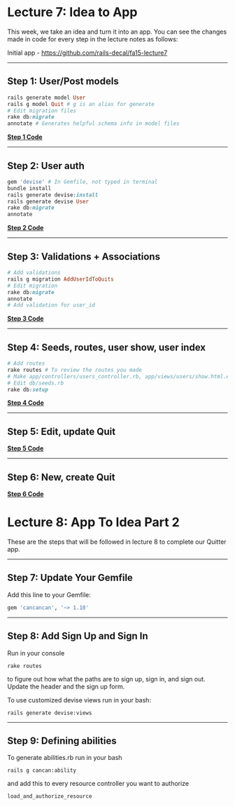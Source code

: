 Lecture 7: Idea to App
=====

This week, we take an idea and turn it into an app.
You can see the changes made in code for every step in the lecture
notes as follows:

Initial app - https://github.com/rails-decal/fa15-lecture7

------

Step 1: User/Post models
-----

```ruby
rails generate model User
rails g model Quit # g is an alias for generate
# Edit migration files
rake db:migrate
annotate # Generates helpful schema info in model files
```
[**Step 1 Code**](https://github.com/rails-decal/fa15-lecture7/commit/57308dfd12d505e2a072bfd437865f3a696d8805)

------

Step 2: User auth
-----

```ruby
gem 'devise' # In Gemfile, not typed in terminal
bundle install
rails generate devise:install
rails generate devise User
rake db:migrate
annotate
```
[**Step 2 Code**](https://github.com/rails-decal/fa15-lecture7/commit/e99cf9875e7e81f2fc0c85b0a5030f6fdbe64324)

------

Step 3: Validations + Associations
-----

```ruby
# Add validations
rails g migration AddUserIdToQuits
# Edit migration
rake db:migrate
annotate
# Add validation for user_id
```
[**Step 3 Code**](https://github.com/rails-decal/fa15-lecture7/commit/5e4e1e7de1c262820d54014935c3585e9ffdbe7c)

------

Step 4: Seeds, routes, user show, user index
-----

```ruby
# Add routes
rake routes # To review the routes you made
# Make app/controllers/users_controller.rb, app/views/users/show.html.erb
# Edit db/seeds.rb
rake db:setup
```
[**Step 4 Code**](https://github.com/rails-decal/fa15-lecture7/commit/7429c5e1a19e6747a7b3b1e5da2ae714e98e3ecf)

------

Step 5: Edit, update Quit
-----

[**Step 5 Code**](https://github.com/rails-decal/fa15-lecture7/commit/8a4f4758fbea6474e0f4fb8c4e3437ab11b18dea)

------

Step 6: New, create Quit
-----

[**Step 6 Code**](https://github.com/rails-decal/fa15-lecture7/commit/da11ef12a55763d719c80a5dd54198096d84c98e)

# Lecture 8: App To Idea Part 2
These are the steps that will be followed in lecture 8 to complete our Quitter app.


------

Step 7: Update Your Gemfile
-----

Add this line to your Gemfile:
```ruby
gem 'cancancan', '~> 1.10'
```

------

Step 8: Add Sign Up and Sign In
-----

Run in your console
```
rake routes
```
to figure out how what the paths are to sign up, sign in, and sign out. Update the header and the
sign up form.

To use customized devise views run in your bash:
```
rails generate devise:views
```

------

Step 9: Defining abilities
-----
To generate abilities.rb run in your bash

```
rails g cancan:ability
```

and add this to every resource controller you want to authorize

```ruby
load_and_authorize_resource
```
